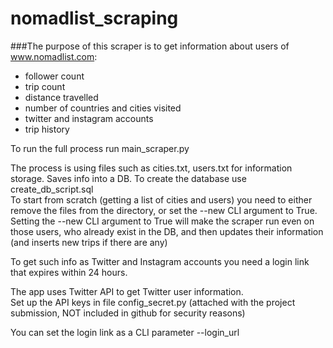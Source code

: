 # nomadlist_scraping

###The purpose of this scraper is to get information about users of www.nomadlist.com:

- follower count
- trip count
- distance travelled
- number of countries and cities visited
- twitter and instagram accounts
- trip history


To run the full process run main_scraper.py

The process is using files such as cities.txt, users.txt for information storage.
Saves info into a DB. To create the database use create_db_script.sql <br>
To start from scratch (getting a list of cities and users) you need to either remove the files from the directory, 
or set the --new CLI argument to True. <br>
Setting the --new CLI argument to True will make the scraper run even on those users, who already exist in the DB,
and then updates their information (and inserts new trips if there are any)

To get such info as Twitter and Instagram accounts you need a login link that expires within 24 hours.

The app uses Twitter API to get Twitter user information. <br>
Set up the API keys in file config_secret.py (attached with the project submission, NOT included in github for security reasons)

You can set the login link as a CLI parameter --login_url

